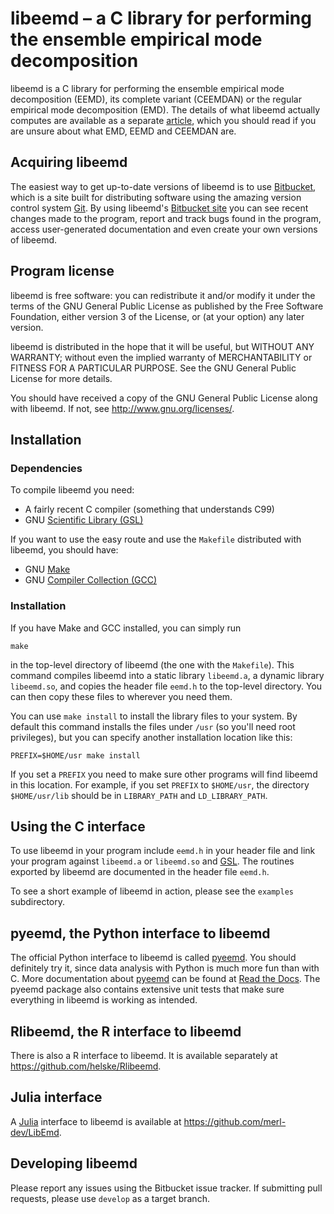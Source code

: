 libeemd – a C library for performing the ensemble empirical mode decomposition
==============================================================================

libeemd is a C library for performing the ensemble empirical mode decomposition
(EEMD), its complete variant (CEEMDAN) or the regular empirical mode
decomposition (EMD). The details of what libeemd actually computes are
available as a separate [article][], which you should read if you are unsure
about what EMD, EEMD and CEEMDAN are.

[article]: https://dx.doi.org/10.1007/s00180-015-0603-9

Acquiring libeemd
-----------------

The easiest way to get up-to-date versions of libeemd is to use [Bitbucket][],
which is a site built for distributing software using the amazing version
control system [Git][]. By using libeemd's [Bitbucket site][webpage] you can see
recent changes made to the program, report and track bugs found in the program,
access user-generated documentation and even create your own versions of
libeemd.

[bitbucket]: https://bitbucket.org
[git]: http://git-scm.com

Program license
---------------

libeemd is free software: you can redistribute it and/or modify it under the
terms of the GNU General Public License as published by the Free Software
Foundation, either version 3 of the License, or (at your option) any later
version.

libeemd is distributed in the hope that it will be useful, but WITHOUT ANY
WARRANTY; without even the implied warranty of MERCHANTABILITY or FITNESS FOR A
PARTICULAR PURPOSE.  See the GNU General Public License for more details.

You should have received a copy of the GNU General Public License along with
libeemd.  If not, see <http://www.gnu.org/licenses/>.

[webpage]: https://bitbucket.org/luukko/libeemd

Installation
------------

### Dependencies

To compile libeemd you need:

* A fairly recent C compiler (something that understands C99)
* GNU [Scientific Library (GSL)][GSL]

If you want to use the easy route and use the `Makefile` distributed with
libeemd, you should have:

* GNU [Make][]
* GNU [Compiler Collection (GCC)][GCC]

[Make]: http://www.gnu.org/software/make/
[GCC]: http://gcc.gnu.org/
[GSL]: http://www.gnu.org/software/gsl/

### Installation

If you have Make and GCC installed, you can simply run

	make

in the top-level directory of libeemd (the one with the `Makefile`). This
command compiles libeemd into a static library `libeemd.a`, a dynamic library
`libeemd.so`, and copies the header file `eemd.h` to the top-level directory.
You can then copy these files to wherever you need them.

You can use `make install` to install the library files to your system. By
default this command installs the files under `/usr` (so you'll need root
privileges), but you can specify another installation location like this:

	PREFIX=$HOME/usr make install

If you set a `PREFIX` you need to make sure other programs will find libeemd
in this location. For example, if you set `PREFIX` to `$HOME/usr`, the
directory `$HOME/usr/lib` should be in `LIBRARY_PATH` and `LD_LIBRARY_PATH`.

Using the C interface
------------

To use libeemd in your program include `eemd.h` in your header file and link
your program against `libeemd.a` or `libeemd.so` and [GSL][]. The routines
exported by libeemd are documented in the header file `eemd.h`.

To see a short example of libeemd in action, please see the `examples`
subdirectory.

pyeemd, the Python interface to libeemd
-------------------------

The official Python interface to libeemd is called [pyeemd][]. You should
definitely try it, since data analysis with Python is much more fun than with
C. More documentation about [pyeemd][] can be found at [Read the Docs](http://pyeemd.readthedocs.org/).
The pyeemd package also contains extensive unit tests that make sure everything
in libeemd is working as intended.

[pyeemd]: https://bitbucket.org/luukko/pyeemd

Rlibeemd, the R interface to libeemd
----------------------------------------

There is also a R interface to libeemd. It is available separately at
<https://github.com/helske/Rlibeemd>.

Julia interface
---------------

A [Julia](http://julialang.org/) interface to libeemd is available at
<https://github.com/merl-dev/LibEmd>.

Developing libeemd
------------------

Please report any issues using the Bitbucket issue tracker. If submitting pull
requests, please use `develop` as a target branch.
